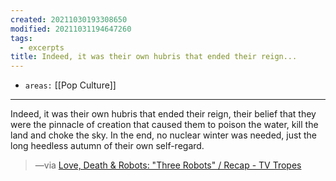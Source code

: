 ```yaml
---
created: 20211030193308650
modified: 20211031194647260
tags:
  - excerpts
title: Indeed, it was their own hubris that ended their reign...
---
```


- `areas:` [[Pop Culture]]

---

Indeed, it was their own hubris that ended their reign, their belief that they were the pinnacle of creation that caused them to poison the water, kill the land and choke the sky. In the end, no nuclear winter was needed, just the long heedless autumn of their own self-regard.

> —via [Love, Death & Robots: "Three Robots" / Recap - TV Tropes](https://tvtropes.org/pmwiki/pmwiki.php/Recap/LoveDeathAndRobotsThreeRobots)
